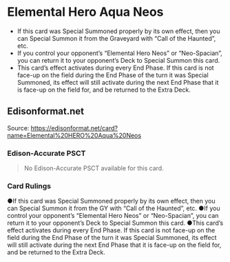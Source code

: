 # Elemental Hero Aqua Neos

*   If this card was Special Summoned properly by its own effect, then you can Special Summon it from the Graveyard with “Call of the Haunted”, etc.
*   If you control your opponent’s “Elemental Hero Neos” or “Neo-Spacian”, you can return it to your opponent’s Deck to Special Summon this card.
*   This card’s effect activates during every End Phase. If this card is not face-up on the field during the End Phase of the turn it was Special Summoned, its effect will still activate during the next End Phase that it is face-up on the field for, and be returned to the Extra Deck.

## Edisonformat.net

Source: https://edisonformat.net/card?name=Elemental%20HERO%20Aqua%20Neos

### Edison-Accurate PSCT

> No Edison-Accurate PSCT available for this card.

### Card Rulings

●If this card was Special Summoned properly by its own effect, then you can Special Summon it from the GY with “Call of the Haunted”, etc.
●If you control your opponent’s “Elemental Hero Neos” or “Neo-Spacian”, you can return it to your opponent’s Deck to Special Summon this card.
●This card’s effect activates during every End Phase. If this card is not face-up on the field during the End Phase of the turn it was Special Summoned, its effect will still activate during the next End Phase that it is face-up on the field for, and be returned to the Extra Deck.
            